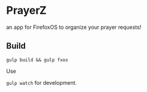 # PrayerZ

an app for FirefoxOS to organize your prayer requests!

## Build

`gulp build && gulp fxos`

Use

`gulp watch` for development.
